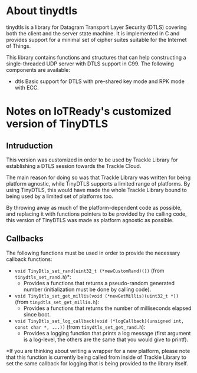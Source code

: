 # About tinydtls

tinydtls is a library for Datagram Transport Layer Security (DTLS)
covering both the client and the server state machine. It is
implemented in C and provides support for a minimal set of cipher
suites suitable for the Internet of Things.

This library contains functions and structures that can help
constructing a single-threaded UDP server with DTLS support in
C99. The following components are available:

* dtls
  Basic support for DTLS with pre-shared key mode and RPK mode with ECC.

# Notes on IoTReady's customized version of TinyDTLS

## Intruduction

This version was customized in order to be used by Trackle Library for establishing a DTLS session towards the Trackle Cloud.

The main reason for doing so was that Trackle Library was written for being platform agnostic, while TinyDTLS supports a limited range of platforms.
By using TinyDTLS, this would have made the whole Trackle Library bound to being used by a limited set of platforms too.

By throwing away as much of the platform-dependent code as possible, and replacing it with functions pointers to be provided by the calling code, this version of TinyDTLS was made as platform agnostic as possible.

## Callbacks

The following functions must be used in order to provide the necessary callback functions:
* `void TinyDtls_set_rand(uint32_t (*newCustomRand)())` (from `tinydtls_set_rand.h`)*:
  * Provides a functions that returns a pseudo-random generated number (initialization must be done by calling code).
* `void TinyDtls_set_get_millis(void (*newGetMillis)(uint32_t *))` (from `tinydtls_set_get_millis.h`):
  * Provides a functions that returns the number of milliseconds elapsed since boot.
* `void TinyDtls_set_log_callback(void (*logCallback)(unsigned int, const char *, ...))` (from `tinydtls_set_get_rand.h`):
  * Provides a logging function that prints a log message (first argument is a log-level, the others are the same that you would give to printf).

*If you are thinking about writing a wrapper for a new platform, please note that this function is currently being called from inside of Trackle Library to set the same callback for logging that is being provided to the library itself.

